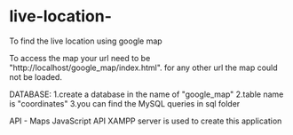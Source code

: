 # live-location-
To find the live location using google map

To access the map your url need to be "http://localhost/google_map/index.html".
for any other url the map could not be loaded.

DATABASE:
1.create a database in the name of "google_map"
2.table name is "coordinates"
3.you can find the MySQL queries in sql folder

API - Maps JavaScript API
XAMPP server is used to create this application
